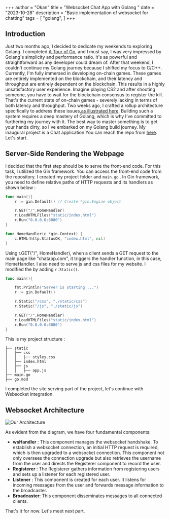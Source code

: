 +++
author = "Okan"
title = "Websocket Chat App with Golang "
date = "2023-10-28"
description = "Basic implementation of websocket for chatting"
tags = [
    "golang",
]
+++

## Introduction

Just two months ago, I decided to dedicate my weekends to exploring Golang. I completed [A Tour of Go](https://go.dev/tour/list), and I must say, I was very impressed by Golang's simplicity and performance ratio. It's as powerful and straightforward as any developer could dream of. After that weekend, I couldn't continue my Golang journey because I shifted my focus to C/C++. Currently, I'm fully immersed in developing on-chain games. These games are entirely implemented on the blockchain, and their latency and throughput are entirely dependent on the blockchain. This results in a highly unsatisfactory user experience. Imagine playing CS2 and after shooting someone, you have to wait for the blockchain consensus to register the kill. That's the current state of on-chain games - severely lacking in terms of both latency and throughput. Two weeks ago, I crafted a rollup architecture specifically to address these issues,[as illustrated here](https://x.com/okan_buidl/status/1713679567020347843?t=-KmYSEEJ3eHOvIslqM4knw&s=33). Building such a system requires a deep mastery of Golang, which is why I've committed to furthering my journey with it. The best way to master something is to get your hands dirty, so I've embarked on my Golang build journey. My inaugural project is a Chat application.You can reach the repo from [here](https://github.com/demirbey05/chat-app-websocket). Let's start.


## Server-Side Rendering the Webpage

I decided that the first step should be to serve the front-end code. For this task, I utilized the Gin framework. You can access the front-end code from the repository.
I created my project folder and `main.go` . In Gin framework, you need to define relative paths of HTTP requests and its handlers as shown below : 
```go
func main(){
    r := gin.Default() // Create *gin.Engine object

    r.GET("/",HomeHandler)
    r.LoadHTMLFiles("static/index.html")
    r.Run("0.0.0.0:8080")
}

func HomeHandler(c *gin.Context) {
	c.HTML(http.StatusOK, "index.html", nil)
}
```
Using r.GET("/", HomeHandler), when a client sends a GET request to the main page like "chatapp.com", it triggers the handler function, in this case, HomeHandler.
I also need to serve js and css files for my website. I modified the by adding `r.Static()`.

```go 
func main(){

    fmt.Println("Server is starting ...")
    r := gin.Default()

    r.Static("/css", "./static/css") 
	r.Static("/js", "./static/js")

    r.GET("/",HomeHandler)
    r.LoadHTMLFiles("static/index.html")
    r.Run("0.0.0.0:8080")
}
```

This is my project structure :
```
├── static
│   ├── css
│   │   ├── styles.css
│   ├── index.html
│   ├── js
│   │   ├── app.js
├── main.go
├── go.mod
```

I completed the site serving part of the project, let's continue with Websocket integration.


## Websocket Architecture

![Our Architecture](/backend-arch.png)

As evident from the diagram, we have four fundamental components:

- **wsHandler** :  This component manages the websocket handshake. To establish a websocket connection, an initial HTTP request is required, which is then upgraded to a websocket connection. This component not only oversees the connection upgrade but also retrieves the username from the user and directs the Registerer component to record the user.
- **Registerer** : The Registerer gathers information from registering users and sets up a listener for each registered user.
- **Listener**   : This component is created for each user. It listens for incoming messages from the user and forwards message information to the broadcaster.
- **Broadcaster**: This component disseminates messages to all connected clients.

That's it for now. Let's meet next part.